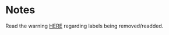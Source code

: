 # Notes

Read the warning [HERE](https://argo-cd.readthedocs.io/en/stable/operator-manual/declarative-setup/#repositories) regarding labels being removed/readded.
